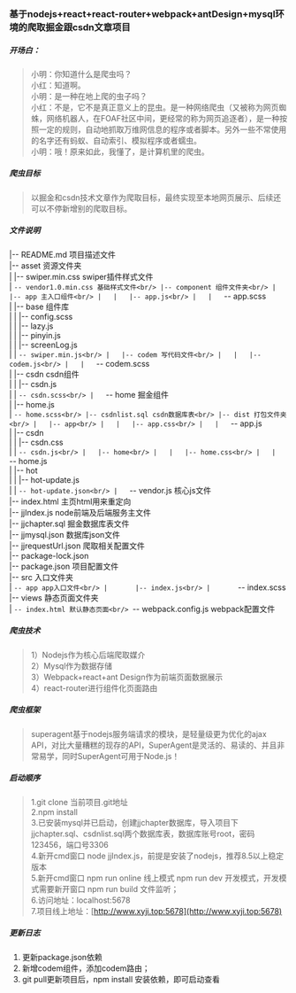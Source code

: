 ### 基于nodejs+react+react-router+webpack+antDesign+mysql环境的爬取掘金跟csdn文章项目
##### 开场白：
> 小明：你知道什么是爬虫吗？<br/>
小红：知道啊。<br/>
小明：是一种在地上爬的虫子吗？<br/>
小红：不是，它不是真正意义上的昆虫。是一种网络爬虫（又被称为网页蜘蛛，网络机器人，在FOAF社区中间，更经常的称为网页追逐者），是一种按照一定的规则，自动地抓取万维网信息的程序或者脚本。另外一些不常使用的名字还有蚂蚁、自动索引、模拟程序或者蠕虫。<br/>
小明：哦！原来如此，我懂了，是计算机里的爬虫。<br/>

##### 爬虫目标
> 以掘金和csdn技术文章作为爬取目标，最终实现至本地网页展示、后续还可以不停新增别的爬取目标。

##### 文件说明

|-- README.md 项目描述文件<br/>
|-- asset 资源文件夹<br/>
|   |-- swiper.min.css swiper插件样式文件<br/>
|   `-- vendor1.0.min.css 基础样式文件<br/>
|-- component 组件文件夹<br/>
|   |-- app 主入口组件<br/>
|   |   |-- app.js<br/>
|   |   `-- app.scss<br/>
|   |-- base 组件库<br/>
|   |   |-- config.scss<br/>
|   |   |-- lazy.js<br/>
|   |   |-- pinyin.js<br/>
|   |   |-- screenLog.js<br/>
|   |   `-- swiper.min.js<br/>
|   |-- codem 写代码文件<br/>
|   |   |-- codem.js<br/>
|   |   `-- codem.scss<br/>
|   |-- csdn csdn组件<br/>
|   |   |-- csdn.js<br/>
|   |   `-- csdn.scss<br/>
|   `-- home 掘金组件<br/>
|       |-- home.js<br/>
|       `-- home.scss<br/>
|-- csdnlist.sql csdn数据库表<br/>
|-- dist 打包文件夹<br/>
|   |-- app<br/>
|   |   |-- app.css<br/>
|   |   `-- app.js<br/>
|   |-- csdn<br/>
|   |   |-- csdn.css<br/>
|   |   `-- csdn.js<br/>
|   |-- home<br/>
|   |   |-- home.css<br/>
|   |   `-- home.js<br/>
|   |-- hot<br/>
|   |   |-- hot-update.js<br/>
|   |   `-- hot-update.json<br/>
|   `-- vendor.js 核心js文件<br/>
|-- index.html 主页html用来重定向<br/>
|-- jjIndex.js node前端及后端服务主文件<br/>
|-- jjchapter.sql 掘金数据库表文件<br/>
|-- jjmysql.json 数据库json文件<br/>
|-- jjrequestUrl.json 爬取相关配置文件<br/>
|-- package-lock.json <br/>
|-- package.json 项目配置文件<br/>
|-- src 入口文件夹<br/>
|   `-- app app入口文件<br/>
|       |-- index.js<br/>
|       `-- index.scss<br/>
|-- views 静态页面文件夹<br/>
|   `-- index.html 默认静态页面<br/>
`-- webpack.config.js webpack配置文件<br/>

##### 爬虫技术
> 1）Nodejs作为核心后端爬取媒介<br/>
2）Mysql作为数据存储<br/>
3）Webpack+react+ant Design作为前端页面数据展示<br/>
4）react-router进行组件化页面路由<br/>

##### 爬虫框架
> superagent基于nodejs服务端请求的模块，是轻量级更为优化的ajax API，对比大量糟糕的现存的API，SuperAgent是灵活的、易读的、并且非常易学，同时SuperAgent可用于Node.js！

##### 启动顺序
> 1.git clone 当前项目.git地址<br/>
2.npm install<br/>
3.已安装mysql并已启动，创建jjchapter数据库，导入项目下jjchapter.sql、csdnlist.sql两个数据库表，数据库账号root，密码123456，端口号3306<br/>
4.新开cmd窗口 node jjIndex.js，前提是安装了nodejs，推荐8.5以上稳定版本<br/>
5.新开cmd窗口 npm run online 线上模式 npm run dev 开发模式，开发模式需要新开窗口 npm run build 文件监听；<br/>
6.访问地址：localhost:5678<br/>
7.项目线上地址：[http://www.xyji.top:5678](http://www.xyji.top:5678)

##### 更新日志
1. 更新package.json依赖  
2. 新增codem组件，添加codem路由；
3. git pull更新项目后，npm install 安装依赖，即可启动查看